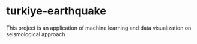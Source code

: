 # turkiye-earthquake
This project is an application of machine learning and data visualization on seismological approach

